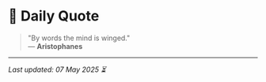 # 📜 Daily Quote

> "By words the mind is winged."  
> — **Aristophanes**

---

_Last updated: 07 May 2025 ⏳_
